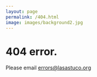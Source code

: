 ```yaml
---
layout: page
permalink: /404.html
image: images/background2.jpg
---
```

 # 404 error.

 Please email <errors@lasastuco.org>
